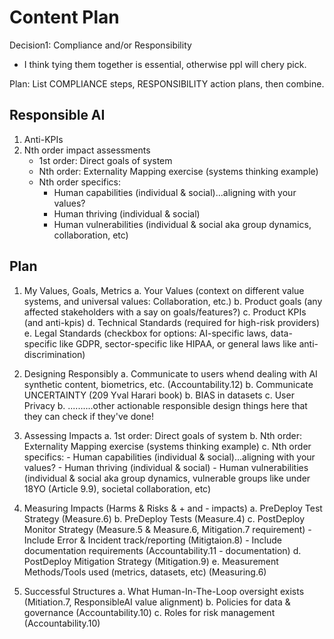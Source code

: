 # Content Plan

Decision1: Compliance and/or Responsibility
- I think tying them together is essential, otherwise ppl will chery pick.

Plan: List COMPLIANCE steps, RESPONSIBILITY action plans, then combine.





## Responsible AI
1. Anti-KPIs
2. Nth order impact assessments
    - 1st order: Direct goals of system
    - Nth order: Externality Mapping exercise (systems thinking example)
    - Nth order specifics: 
        - Human capabilities (individual & social)...aligning with your values?
        - Human thriving (individual & social)
        - Human vulnerabilities (individual & social aka group dynamics, collaboration, etc)

## Plan   
1. My Values, Goals, Metrics
    a. Your Values (context on different value systems, and universal values: Collaboration, etc.)
    b. Product goals (any affected stakeholders with a say on goals/features?)
    c. Product KPIs (and anti-kpis)
    d. Technical Standards (required for high-risk providers)
    e. Legal Standards (checkbox for options: AI-specific laws, data-specific like GDPR, sector-specific like HIPAA, or general laws like anti-discrimination)

2. Designing Responsibly
    a. Communicate to users whend dealing with AI synthetic content, biometrics, etc. (Accountability.12)
    b. Communicate UNCERTAINTY (209 Yval Harari book)
    b. BIAS in datasets
    c. User Privacy
    b. ..........other actionable responsible design things here that they can check if they've done!



3. Assessing Impacts
    a. 1st order: Direct goals of system
    b. Nth order: Externality Mapping exercise (systems thinking example)
    c. Nth order specifics: 
        - Human capabilities (individual & social)...aligning with your values?
        - Human thriving (individual & social)
        - Human vulnerabilities (individual & social aka group dynamics, vulnerable groups like under 18YO (Article 9.9), societal collaboration, etc)

4. Measuring Impacts          (Harms & Risks & + and - impacts)
    a. PreDeploy Test Strategy (Measure.6)
    b. PreDeploy Tests (Measure.4)
    c. PostDeploy Monitor Strategy (Measure.5 & Measure.6, Mitigation.7 requirement)
        - Include Error & Incident track/reporting (Mitigtaion.8)
        - Include documentation requirements (Accountability.11 - documentation)
    d. PostDeploy Mitigation Strategy (Mitigation.9) 
    e. Measurement Methods/Tools used (metrics, datasets, etc) (Measuring.6)


5. Successful Structures
    a. What Human-In-The-Loop oversight exists (Mitiation.7, ResponsibleAI value alignment)
    b. Policies for data & governance (Accountability.10)
    c. Roles for risk management (Accountability.10)
